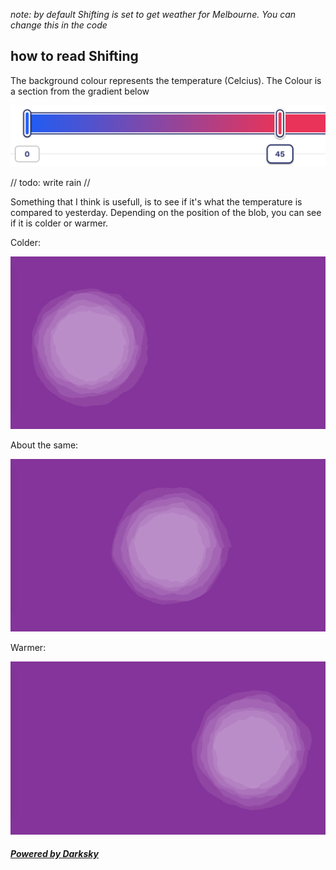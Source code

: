 *note: by default Shifting is set to get weather for Melbourne. You can change this in the code*

## how to read Shifting

The background colour represents the temperature (Celcius). The Colour is a section from the gradient below

![gradient](./images/bg-gradient.png "gradient")

// todo: write rain //

Something that I think is usefull, is to see if it's what the temperature is compared to yesterday.
Depending on the position of the blob, you can see if it is colder or warmer.

Colder:

![left](./images/cold.png "cold")

About the same:

![mid](./images/mid.png "about the same")

Warmer:

![right](./images/hot.png "warmer")



##### [Powered by Darksky](https://darksky.net/)
